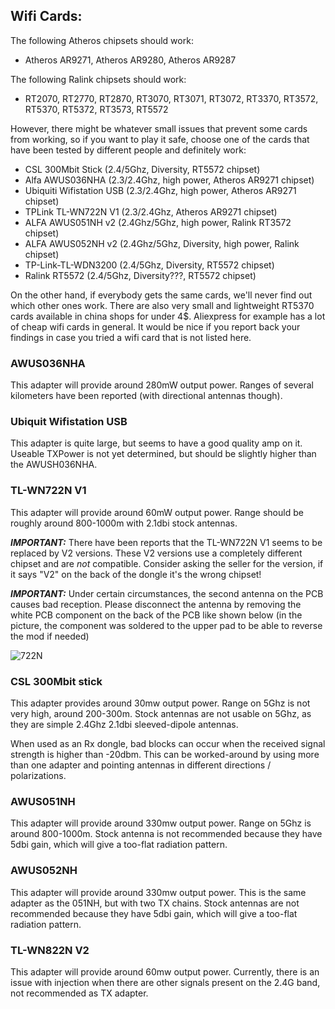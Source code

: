 ## Wifi Cards:
The following Atheros chipsets should work:
- Atheros AR9271, Atheros AR9280, Atheros AR9287

The following Ralink chipsets should work:
 - RT2070, RT2770, RT2870, RT3070, RT3071, RT3072, RT3370, RT3572, RT5370, RT5372, RT3573, RT5572

However, there might be whatever small issues that prevent some cards from working, so if you want to play it safe, choose one of the cards that have been tested by different people and definitely work:

- CSL 300Mbit Stick (2.4/5Ghz, Diversity, RT5572 chipset)
- Alfa AWUS036NHA (2.3/2.4Ghz, high power, Atheros AR9271 chipset)
- Ubiquiti Wifistation USB (2.3/2.4Ghz, high power, Atheros AR9271 chipset)
- TPLink TL-WN722N V1 (2.3/2.4Ghz, Atheros AR9271 chipset)
- ALFA AWUS051NH v2 (2.4Ghz/5Ghz, high power, Ralink RT3572 chipset)
- ALFA AWUS052NH v2 (2.4Ghz/5Ghz, Diversity, high power, Ralink chipset)
- TP-Link-TL-WDN3200 (2.4/5Ghz, Diversity, RT5572 chipset) 
- Ralink RT5572 (2.4/5Ghz, Diversity???, RT5572 chipset) 

On the other hand, if everybody gets the same cards, we'll never find out which other ones work. There are also very small and lightweight RT5370 cards available in china shops for under 4$. Aliexpress for example has a lot of cheap wifi cards in general. It would be nice if you report back your findings in case you tried a wifi card that is not listed here.


### **AWUS036NHA**
This adapter will provide around 280mW output power. Ranges of several kilometers have been reported (with directional antennas though).

### **Ubiquit Wifistation USB**
This adapter is quite large, but seems to have a good quality amp on it. Useable TXPower is not yet determined, but should be slightly higher than the AWUSH036NHA.

### **TL-WN722N V1**
This adapter will provide around 60mW output power. Range should be roughly around 800-1000m with 2.1dbi stock antennas.

_**IMPORTANT:**_ There have been reports that the TL-WN722N V1 seems to be replaced by V2 versions. These V2 versions use a completely different chipset and are _not_ compatible. Consider asking the seller for the version, if it says "V2" on the back of the dongle it's the wrong chipset!

_**IMPORTANT:**_ Under certain circumstances, the second antenna on the PCB causes bad reception. Please disconnect the antenna by removing the white PCB component on the back of the PCB like shown below (in the picture, the component was soldered to the upper pad to be able to reverse the mod if needed)

![722N](https://raw.githubusercontent.com/bortek/EZ-WifiBroadcast/master/wiki-content/722n-mod.jpg)


### **CSL 300Mbit stick**
This adapter provides around 30mw output power. Range on 5Ghz is not very high, around 200-300m. Stock antennas are not usable on 5Ghz, as they are simple 2.4Ghz 2.1dbi sleeved-dipole antennas.

When used as an Rx dongle, bad blocks can occur when the received signal strength is higher than -20dbm. This can be worked-around by using more than one adapter and pointing antennas in different directions / polarizations.



### **AWUS051NH**
This adapter will provide around 330mw output power. Range on 5Ghz is around 800-1000m. Stock antenna is not recommended because they have 5dbi gain, which will give a too-flat radiation pattern.



### **AWUS052NH**
This adapter will provide around 330mw output power. This is the same adapter as the 051NH, but with two TX chains. Stock antennas are not recommended because they have 5dbi gain, which will give a too-flat radiation pattern.



### **TL-WN822N V2**
This adapter will provide around 60mw output power. Currently, there is an issue with injection when there are other signals present on the 2.4G band, not recommended as TX adapter.